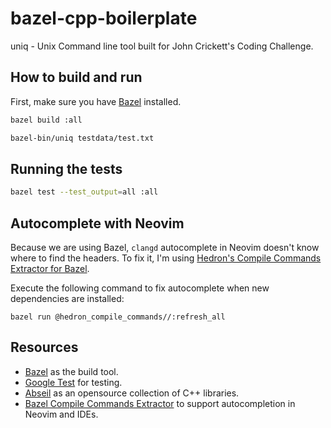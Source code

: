 # bazel-cpp-boilerplate

uniq - Unix Command line tool built for John Crickett's Coding Challenge.

## How to build and run

First, make sure you have [Bazel](https://bazel.build/install) installed.

```bash
bazel build :all
```

```bash
bazel-bin/uniq testdata/test.txt
```

## Running the tests

```bash
bazel test --test_output=all :all
```

## Autocomplete with Neovim

Because we are using Bazel, `clangd` autocomplete in Neovim doesn't know where to find the headers. To fix it, I'm using [Hedron's Compile Commands Extractor for Bazel](https://github.com/hedronvision/bazel-compile-commands-extractor).

Execute the following command to fix autocomplete when new dependencies are installed:

```
bazel run @hedron_compile_commands//:refresh_all
```

## Resources

- [Bazel](https://bazel.build/) as the build tool.
- [Google Test](https://google.github.io/googletest/) for testing.
- [Abseil](https://abseil.io/) as an opensource collection of C++ libraries.
- [Bazel Compile Commands Extractor](https://github.com/hedronvision/bazel-compile-commands-extractor) to support autocompletion in Neovim and IDEs.
